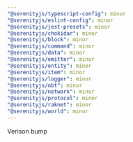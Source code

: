 ```yaml
---
"@serenityjs/typescript-config": minor
"@serenityjs/eslint-config": minor
"@serenityjs/jest-presets": minor
"@serenityjs/chokidar": minor
"@serenityjs/block": minor
"@serenityjs/command": minor
"@serenityjs/data": minor
"@serenityjs/emitter": minor
"@serenityjs/entity": minor
"@serenityjs/item": minor
"@serenityjs/logger": minor
"@serenityjs/nbt": minor
"@serenityjs/network": minor
"@serenityjs/protocol": minor
"@serenityjs/raknet": minor
"@serenityjs/world": minor
---
```


Verison bump
